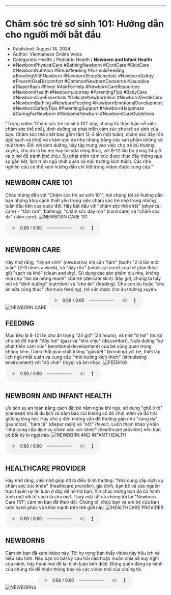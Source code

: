 
---

# Chăm sóc trẻ sơ sinh 101: Hướng dẫn cho người mới bắt đầu

- Published: August 14, 2024
- Author: Vietnamese Online Voice
- Categories: Health / Pediatric Health / **Newborn and Infant Health**
- #NewbornPhysicalCare #BathingNewborn #CordCare #SkinCare #NewbornNutrition #Breastfeeding #FormulaFeeding #BondingWithNewborn #NewbornSleepSchedule #NewbornSafety #PreventGasDiscomfort #CommonNewbornConcerns #Jaundice #DiaperRash #Fever #AskForHelp #NewbornCareResources #NewbornHealth #NewbornJourney #ParentingTips #BabyCare #NewbornCareEssentials #DelicateNewbornSkin #NewbornGentleCare #NewbornBathing #NewbornFeeding #NewbornEmotionalDevelopment #NewbornSafetyTips #ParentingSupport #NewbornHappiness #CaringForNewborn #WelcomeNewborn #NewbornCareGuidelines

"Trong video 'Chăm sóc trẻ sơ sinh 101' này, chúng tôi thảo luận về việc chăm sóc thể chất, dinh dưỡng và phát triển cảm xúc cho trẻ sơ sinh của bạn. Chăm sóc thể chất bao gồm tắm (2-3 lần một tuần), chăm sóc dây rốn (giữ sạch và khô) và chăm sóc da nhẹ nhàng bằng các sản phẩm không có mùi thơm. Đối với dinh dưỡng, hãy tập trung vào việc cho trẻ bú thường xuyên, cho dù là bú mẹ hay bú sữa công thức, với 8-12 lần bú trong 24 giờ và ợ hơi để tránh khó chịu. Sự phát triển cảm xúc được thúc đẩy thông qua sự gắn kết, lịch trình ngủ nhất quán và môi trường kích thích. Các nhà nghiên cứu có thể xem hướng dẫn chi tiết trong video được cung cấp."


## NEWBORN CARE 101

Chào mừng đến với "Chăm sóc trẻ sơ sinh 101", nơi chúng tôi sẽ hướng dẫn bạn những khía cạnh thiết yếu trong việc chăm sóc trẻ nhỏ trong những tuần đầu tiên của cuộc đời. Hãy bắt đầu với "chăm sóc thể chất" (physical care) - "tắm rửa" (bathing), "chăm sóc dây rốn" (cord care) và "chăm sóc da" (skin care).
![NEWBORN CARE 101](https://http-archiver-apis-production-80.schnworks.com/storage/images/transitions/2024-08-14/transition--11394694033-Montserrat-Medium-512DA8.jpg)
<audio controls>
    <source src="https://http-archiver-apis-production-80.schnworks.com/storage/storage/audio/file-13223067236.mp3" type="audio/mpeg">
</audio>



## NEWBORN CARE

Hãy nhớ rằng, "trẻ sơ sinh" (newborns) chỉ cần "tắm" (bath) "2-3 lần một tuần" (2-3 times a week), và "dây rốn" (umbilical cord) của trẻ phải được giữ "sạch và khô" (clean and dry). Sử dụng các sản phẩm dịu nhẹ, không mùi cho "làn da mỏng manh" của trẻ (delicate skin). Bây giờ, chúng ta hãy nói về "dinh dưỡng" (nutrition) và "cho ăn" (feeding). Cho con bú hoặc "cho ăn sữa công thức" (formula feeding), trẻ cần được cho ăn thường xuyên.
![NEWBORN CARE](https://http-archiver-apis-production-80.schnworks.com/storage/images/transitions/2024-08-14/transition--9114350240-Montserrat-Medium-303F9F.jpg)
<audio controls>
    <source src="https://http-archiver-apis-production-80.schnworks.com/storage/storage/audio/file-22001505421.mp3" type="audio/mpeg">
</audio>



## FEEDING

Mục tiêu là 8-12 lần cho ăn trong "24 giờ" (24 hours), và nhớ "ợ hơi" (burp) cho bé để tránh "đầy hơi" (gas) và "khó chịu" (discomfort). Nuôi dưỡng "sự phát triển cảm xúc" (emotional development) của bé cũng quan trọng không kém. Dành thời gian chất lượng "gắn kết" (bonding) với bé, thiết lập lịch ngủ nhất quán và cung cấp "môi trường kích thích" (stimulating environment) với "đồ chơi" (toys) và âm nhạc.
![FEEDING](https://http-archiver-apis-production-80.schnworks.com/storage/images/transitions/2024-08-14/transition--2754884170-Montserrat-SemiBold-283593.jpg)
<audio controls>
    <source src="https://http-archiver-apis-production-80.schnworks.com/storage/storage/audio/file-10048486454.mp3" type="audio/mpeg">
</audio>



## NEWBORN AND INFANT HEALTH

Ưu tiên sự an toàn bằng cách đặt bé nằm ngửa khi ngủ, sử dụng "ghế ô tô" (car seat) khi đi du lịch và đảm bảo cũi không có đồ chơi mềm và đồ trải giường lỏng lẻo. Hãy chú ý đến những vấn đề thường gặp như "vàng da" (jaundice), "hăm tã" (diaper rash) và "sốt" (fever). Luôn tham khảo ý kiến ​​"nhà cung cấp dịch vụ chăm sóc sức khỏe" (healthcare provider) nếu bạn có bất kỳ lo ngại nào.
![NEWBORN AND INFANT HEALTH](https://http-archiver-apis-production-80.schnworks.com/storage/images/transitions/2024-08-14/transition-15295363875-Montserrat-ExtraBold-512DA8.jpg)
<audio controls>
    <source src="https://http-archiver-apis-production-80.schnworks.com/storage/storage/audio/file-10146236221.mp3" type="audio/mpeg">
</audio>



## HEALTHCARE PROVIDER

Hãy nhớ rằng, việc nhờ giúp đỡ là điều bình thường. "Nhà cung cấp dịch vụ chăm sóc sức khỏe" (healthcare provider), gia đình, bạn bè và các nguồn trực tuyến uy tín luôn ở đây để hỗ trợ bạn. Xin chúc mừng bạn đã có hành trình mới với tư cách là cha mẹ!. Thay mặt tất cả chúng tôi tại "Newborn Care 101", cảm ơn bạn đã theo dõi. Chúng tôi chúc bạn và em bé của bạn luôn hạnh phúc và khỏe mạnh trên thế giới này.
![HEALTHCARE PROVIDER](https://http-archiver-apis-production-80.schnworks.com/storage/images/transitions/2024-08-14/transition--9302244509-Montserrat-ExtraBold-880E4F.jpg)
<audio controls>
    <source src="https://http-archiver-apis-production-80.schnworks.com/storage/storage/audio/file-15283163594.mp3" type="audio/mpeg">
</audio>



## NEWBORNS

Cảm ơn bạn đã xem video này. Tôi hy vọng bạn thấy video này hữu ích và hiểu sâu hơn. Nếu bạn có bất kỳ câu hỏi nào hoặc muốn chia sẻ suy nghĩ của mình, hãy thoải mái để lại bình luận bên dưới. Đừng quên đăng ký kênh của chúng tôi để nhận thông báo về các video mới của chúng tôi.
![NEWBORNS](https://http-archiver-apis-production-80.schnworks.com/storage/images/transitions/2024-08-14/transition-11563940368-Montserrat-Medium-1A237E.jpg)
<audio controls>
    <source src="https://http-archiver-apis-production-80.schnworks.com/storage/storage/audio/file-11815029014.mp3" type="audio/mpeg">
</audio>

